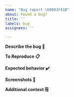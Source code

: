 ```yaml
---
name: "Bug report \U0001F41B"
about: Found a bug?
title: ''
labels: bug
assignees: ''

---
```


**Describe the bug 🐛**
<!--A clear and concise description of the bug. Pretend you're explaining to a friend!-->

**To Reproduce 📋**
<!--Steps to reproduce the behavior:
1. run /command...
2. run the command again with the same input...
3. etc.-->

**Expected behavior ✔️**
<!--A clear and concise description of what's supposed to happen.-->

**Screenshots 📸**
<!--If applicable, add screenshots to help explain your problem.-->

**Additional context 🗒️**
<!--Add any other context about the problem here.-->
